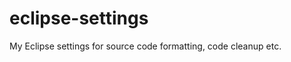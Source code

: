 eclipse-settings
================

My Eclipse settings for source code formatting, code cleanup etc.
